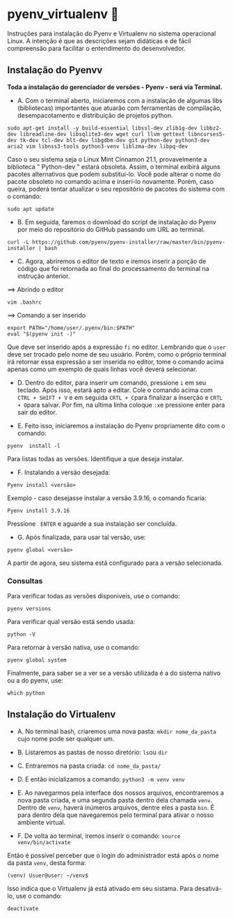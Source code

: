 # pyenv_virtualenv 🐍

Instruções para instalação do Pyenv e Virtualenv no sistema operacional Linux.
A intenção é que as descrições sejam didáticas e de fácil compreensão para facilitar
o entendimento do desenvolvedor.

<h2>Instalação do Pyenvv</h2>

<b>Toda a instalação do gerenciador de versões - Pyenv - será via Terminal.</b>

* A. Com o terminal aberto, iniciaremos com a instalação de algumas libs (bibliotecas) importantes que atuarão com ferramentas de compilação, desempacotamento e distribuição de projetos python. 

```
sudo apt-get install -y build-essential libssl-dev zlib1g-dev libbz2-dev libreadline-dev libsqlite3-dev wget curl llvm gettext libncurses5-dev tk-dev tcl-dev blt-dev libgdbm-dev git python-dev python3-dev aria2 vim libnss3-tools python3-venv liblzma-dev libpq-dev
```
Caso o seu sistema seja o Linux Mint Cinnamon 21.1, provavelmente a biblioteca " Python-dev " estará obsoleta. Assim, o terminal exibirá alguns pacotes alternativos que podem substituí-lo. Você pode alterar o nome do pacote obsoleto no comando acima e inserí-lo novamente. Porém, caso queira, poderá tentar atualizar o seu repositório de pacotes do sistema com o comando:

```
sudo apt update
```
* B. Em seguida, faremos o download do script de instalação do Pyenv por meio do repositório do GitHub passando um URL ao terminal. 
```
curl -L https://github.com/pyenv/pyenv-installer/raw/master/bin/pyenv-installer | bash
```
* C. Agora, abriremos o editor de texto e iremos inserir a porção de código que foi retornada ao final do processamento do terminal na instrução anterior.

==> Abrindo o editor
```
vim .bashrc
```
==> Comando a ser inserido
```
export PATH="/home/user/.pyenv/bin:$PATH"
eval "$(pyenv init -)"
```
Que deve ser inserido após a expressão `fi` no editor. Lembrando que o `user` deve ser trocado pelo nome de seu usuário. 
Porém, como o próprio terminal irá retornar essa expressão a ser inserida no editor, tome o comando acima apenas como um
exemplo de quais linhas você deverá selecionar.

* D. Dentro do editor, para inserir um comando, pressione `i` em seu teclado. Após isso, estará apto a editar. Cole o comando acima com `CTRL + SHIFT + V` e em seguida `CRTL + C`para finalizar a inserção e `CRTL + O`para salvar. Por fim, na ultima linha coloque `:x`e pressione enter para sair do editor.

* E. Feito isso, iniciaremos a instalação do Pyenv propriamente dito com o comando:
```
pyenv  install -l
```
Para listas todas as versões. Identifique a que deseja instalar.

* F. Instalando a versão desejada:
```
Pyenv install <versão>
```
Exemplo - caso desejasse instalar a versão 3.9.16, o comando ficaria:
```
Pyenv install 3.9.16
```
Pressione ` ENTER` e aguarde a sua instalação ser concluída.

* G. Após finalizada, para usar tal versão, use:
```
pyenv global <versão>
```
A partir de agora, seu sistema está configurado para a versão selecionada. 

<h3>Consultas</h3>

Para verificar todas as versões disponiveis, use o comando:
```
pyenv versions
```
Para verificar qual versão está sendo usada:
```
python -V
```
Para retornar à versão nativa, use o comando:
```
pyenv global system
```
Finalmente, para saber se a ver se a versão utilizada é a do sistema nativo ou a do pyenv, use:
```
which python
```

<h2>Instalação do Virtualenv</h2>

* A. No terminal bash, criaremos uma nova pasta: `mkdir nome_da_pasta` cujo nome pode ser qualquer um.

* B. Listaremos as pastas de nosso diretório: `ls`ou `dir`

* C. Entraremos na pasta criada: `cd nome_da_pasta/`

* D. E então inicializamos a comando: `python3 -m venv venv`

* E. Ao navegarmos pela interface dos nossos arquivos, encontraremos a nova pasta criada, e uma segunda pasta dentro dela chamada `venv`. Dentro de `venv`, haverá inúmeros arquivos, dentre eles a pasta `bin`. É para dentro dela que navegaremos pelo terminal para ativar o nosso ambiente virtual.

* F. De volta ao terminal, iremos inserir o comando: `source venv/bin/activate`

Então é possível perceber que o login do administrador está após o nome da pasta `venv`, desta forma:
```
(venv) Usuer@user: ~/venv$ 
```
Isso indica que o Virtualenv já está ativado em seu sistama.
Para desativá-lo, use o comando:
```
deactivate
```




